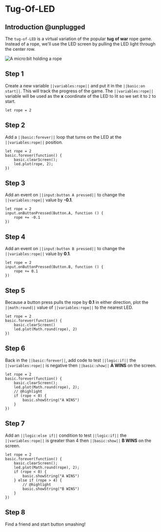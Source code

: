 # Tug-Of-LED

## Introduction @unplugged

The ``tug-of-LED`` is a virtual variation of the popular **tug of war** rope game.
Instead of a rope, we'll use the LED screen by pulling the LED light through the center row.

![A micro:bit holding a rope](/static/mb/projects/tug-of-led.png)

## Step 1

Create a new variable ``||variables:rope||`` and put it in the ``||basic:on start||``. This will
track the progress of the game. The ``||variables:rope||`` variable will be used as the **x**
coordinate of the LED to lit so we set it to ``2`` to start.

```blocks
let rope = 2
```

## Step 2

Add a ``||basic:forever||`` loop that turns on the LED at the ``||variables:rope||`` position.

```blocks
let rope = 2
basic.forever(function() {
    basic.clearScreen();
    led.plot(rope, 2);
})
```

## Step 3

Add an event on ``||input:button A pressed||`` to change the ``||variables:rope||`` value by **-0.1**.

```blocks
let rope = 2
input.onButtonPressed(Button.A, function () {
    rope += -0.1
})
```

## Step 4

Add an event on ``||input:button B pressed||`` to change the ``||variables:rope||`` value by **0.1**.

```blocks
let rope = 2
input.onButtonPressed(Button.B, function () {
    rope += 0.1
})
```
## Step 5

Because a button press pulls the rope by **0.1** in either direction, plot the ``||math:round||`` value of ``||variables:rope||`` to the nearest LED.

```blocks
let rope = 2
basic.forever(function() {
    basic.clearScreen()
    led.plot(Math.round(rope), 2)
})
```

## Step 6

Back in the ``||basic:forever||``, add code to test ``||logic:if||`` the ``||variables:rope||`` is negative
then ``||basic:show||`` **A WINS** on the screen.

```blocks
let rope = 2
basic.forever(function() {
    basic.clearScreen();
    led.plot(Math.round(rope), 2);
    // @highlight
    if (rope < 0) {
        basic.showString("A WINS")
    }
})
```

## Step 7

Add an ``||logic:else if||`` condition to test ``||logic:if||`` the ``||variables:rope||`` is greater than 4
then ``||basic:show||`` **B WINS** on the screen.

```blocks
let rope = 2
basic.forever(function() {
    basic.clearScreen();
    led.plot(Math.round(rope), 2);
    if (rope < 0) {
        basic.showString("A WINS")
    } else if (rope > 4) {
        // @highlight
        basic.showString("B WINS")
    }
})
```

## Step 8

Find a friend and start button smashing!
